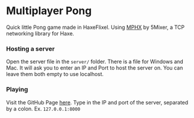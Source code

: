 
# Multiplayer Pong

Quick little Pong game made in HaxeFlixel.
Using [MPHX](https://github.com/5Mixer/mphx) by 5Mixer, a TCP networking library for Haxe.


### Hosting a server

Open the server file in the `server/` folder. There is a file for Windows and Mac.
It will ask you to enter an IP and Port to host the server on. You can leave them both empty to use localhost.

### Playing

Visit the GitHub Page [here](https://slameron.github.io/MPPong/).
Type in the IP and port of the server, separated by a colon. Ex. `127.0.0.1:8000`
